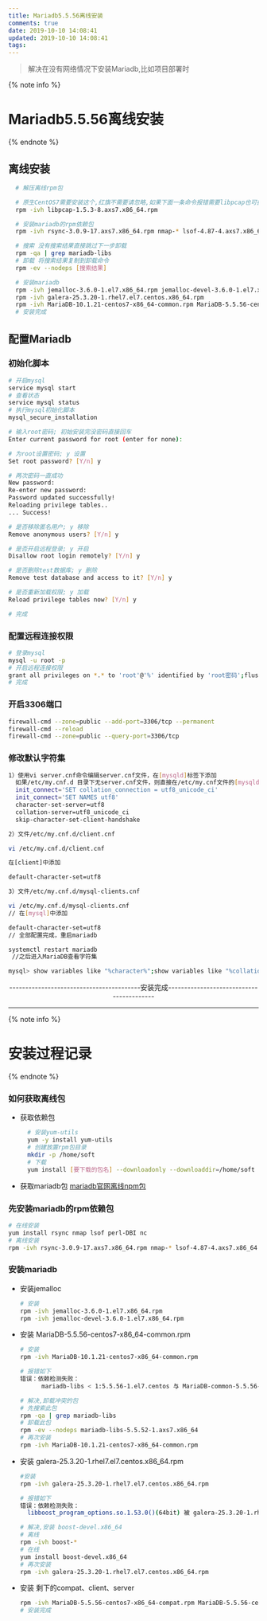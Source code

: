 ```yaml
---
title: Mariadb5.5.56离线安装
comments: true
date: 2019-10-10 14:08:41
updated: 2019-10-10 14:08:41
tags:
---
```


<blockquote class="blockquote-center">解决在没有网络情况下安装Mariadb,比如项目部署时</blockquote>

<!--more-->
{% note info %}
# Mariadb5.5.56离线安装
{% endnote %}

## 离线安装

```bash
  # 解压离线rpm包

  # 原生CentOS7需要安装这个,红旗不需要请忽略,如果下面一条命令报错需要libpcap也可执行
  rpm -ivh libpcap-1.5.3-8.axs7.x86_64.rpm

  # 安装mariadb的rpm依赖包
  rpm -ivh rsync-3.0.9-17.axs7.x86_64.rpm nmap-* lsof-4.87-4.axs7.x86_64.rpm perl-* boost-*

  # 搜索 没有搜索结果直接跳过下一步卸载
  rpm -qa | grep mariadb-libs
  # 卸载 将搜索结果复制到卸载命令
  rpm -ev --nodeps [搜索结果]

  # 安装mariadb
  rpm -ivh jemalloc-3.6.0-1.el7.x86_64.rpm jemalloc-devel-3.6.0-1.el7.x86_64.rpm
  rpm -ivh galera-25.3.20-1.rhel7.el7.centos.x86_64.rpm
  rpm -ivh MariaDB-10.1.21-centos7-x86_64-common.rpm MariaDB-5.5.56-centos7-x86_64-compat.rpm MariaDB-5.5.56-centos7-x86_64-client.rpm MariaDB-5.5.56-centos7-x86_64-server.rpm
  # 安装完成
```

## 配置Mariadb

### 初始化脚本

  ```bash
  # 开启mysql
  service mysql start
  # 查看状态
  service mysql status
  # 执行mysql初始化脚本
  mysql_secure_installation

  # 输入root密码; 初始安装完没密码直接回车
  Enter current password for root (enter for none): 

  # 为root设置密码; y 设置
  Set root password? [Y/n] y

  # 两次密码一直成功
  New password: 
  Re-enter new password: 
  Password updated successfully!
  Reloading privilege tables..
  ... Success!

  # 是否移除匿名用户; y 移除
  Remove anonymous users? [Y/n] y

  # 是否开启远程登录; y 开启
  Disallow root login remotely? [Y/n] y

  # 是否删除test数据库; y 删除
  Remove test database and access to it? [Y/n] y

  # 是否重新加载权限; y 加载
  Reload privilege tables now? [Y/n] y

  # 完成
  ```

### 配置远程连接权限

  ```bash
  # 登录mysql
  mysql -u root -p
  # 开启远程连接权限
  grant all privileges on *.* to 'root'@'%' identified by 'root密码';flush privileges;
  # 完成
  ```
### 开启3306端口
  ```bash
  firewall-cmd --zone=public --add-port=3306/tcp --permanent
  firewall-cmd --reload
  firewall-cmd --zone=public --query-port=3306/tcp
  ```

### 修改默认字符集

```bash
1）使用vi server.cnf命令编辑server.cnf文件，在[mysqld]标签下添加
  如果/etc/my.cnf.d 目录下无server.cnf文件，则直接在/etc/my.cnf文件的[mysqld]标签下添加以下内容。
  init_connect='SET collation_connection = utf8_unicode_ci' 
  init_connect='SET NAMES utf8'
  character-set-server=utf8 
  collation-server=utf8_unicode_ci 
  skip-character-set-client-handshake

2）文件/etc/my.cnf.d/client.cnf

vi /etc/my.cnf.d/client.cnf

在[client]中添加

default-character-set=utf8

3）文件/etc/my.cnf.d/mysql-clients.cnf

vi /etc/my.cnf.d/mysql-clients.cnf
// 在[mysql]中添加

default-character-set=utf8
// 全部配置完成，重启mariadb

systemctl restart mariadb
 //之后进入MariaDB查看字符集

mysql> show variables like "%character%";show variables like "%collation%";
```

  <p style="text-align:center;">-----------------------------------------安装完成-----------------------------------------</p>
  
---
{% note info %}
# 安装过程记录
{% endnote %}

### 如何获取离线包

- 获取依赖包
  ```bash
    # 安装yum-utils
    yum -y install yum-utils
    # 创建放置rpm包目录
    mkdir -p /home/soft
    # 下载
    yum install [要下载的包名] --downloadonly --downloaddir=/home/soft
  ```

- 获取mariadb包
  [mariadb官网离线npm包](http://ftp.hosteurope.de/mirror/archive.mariadb.org/mariadb-5.5.56/yum/centos/7/x86_64/rpms/)

### 先安装mariadb的rpm依赖包

  ```bash
  # 在线安装 
  yum install rsync nmap lsof perl-DBI nc
  # 离线安装
  rpm -ivh rsync-3.0.9-17.axs7.x86_64.rpm nmap-* lsof-4.87-4.axs7.x86_64.rpm perl-*
  ```

### 安装mariadb
- 安装jemalloc

  ```bash
  # 安装
  rpm -ivh jemalloc-3.6.0-1.el7.x86_64.rpm
  rpm -ivh jemalloc-devel-3.6.0-1.el7.x86_64.rpm
  ```

- 安装 MariaDB-5.5.56-centos7-x86_64-common.rpm
  ```bash
  # 安装  
  rpm -ivh MariaDB-10.1.21-centos7-x86_64-common.rpm

  # 报错如下
  错误：依赖检测失败： 
        mariadb-libs < 1:5.5.56-1.el7.centos 与 MariaDB-common-5.5.56-1.el7.centos.x86_64 冲突

  # 解决,卸载冲突的包
  # 先搜索此包
  rpm -qa | grep mariadb-libs
  # 卸载此包
  rpm -ev --nodeps mariadb-libs-5.5.52-1.axs7.x86_64
  # 再次安装
  rpm -ivh MariaDB-10.1.21-centos7-x86_64-common.rpm
  ```

- 安装 galera-25.3.20-1.rhel7.el7.centos.x86_64.rpm
  ```bash
  #安装
  rpm -ivh galera-25.3.20-1.rhel7.el7.centos.x86_64.rpm

  # 报错如下
  错误：依赖检测失败：
	libboost_program_options.so.1.53.0()(64bit) 被 galera-25.3.20-1.rhel7.el7.centos.x86_64 需要

  # 解决,安装 boost-devel.x86_64
  # 离线
  rpm -ivh boost-*
  # 在线
  yum install boost-devel.x86_64
  # 再次安装
  rpm -ivh galera-25.3.20-1.rhel7.el7.centos.x86_64.rpm
  ```
- 安装 剩下的compat、client、server

  ```bash
  rpm -ivh MariaDB-5.5.56-centos7-x86_64-compat.rpm MariaDB-5.5.56-centos7-x86_64-client.rpm MariaDB-5.5.56-centos7-x86_64-server.rpm
  # 安装完成
  ```

<!-- >

> [mariadb官网离线安装10.x](https://mariadb.com/kb/en/library/mariadb-installation-version-10121-via-rpms-on-centos-7/)

> [mariadb官网离线npm包](http://ftp.hosteurope.de/mirror/archive.mariadb.org/mariadb-5.5.56/yum/centos/7/x86_64/rpms/)

> [安装参考博客](https://www.cnblogs.com/haoliyou/p/10191926.html)

> [获取离线包参考博客](https://blog.csdn.net/topswim/article/details/86578118)

> [获取离线包参考博客](https://blog.csdn.net/GX_1_11_real/article/details/80694556)

> -->
